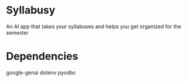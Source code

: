 # Syllabusy
An AI app that takes your syllabuses and helps you get organized for the semester

# Dependencies
google-genai
dotenv
pyodbc